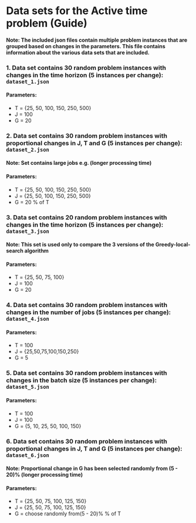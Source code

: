 # Data sets for the Active time problem (Guide)
####  Note: The included json files contain multiple problem instances that are grouped based on changes in the parameters. This file contains information about the various data sets that are included. 

### 1. Data set contains 30 random problem instances with changes in the time horizon (5 instances per change): `dataset_1.json`
#### Parameters: 
- T = {25, 50, 100, 150, 250, 500}
- J = 100
- G = 20


### 2. Data set contains 30 random problem instances with proportional changes in J, T and G (5 instances per change): `dataset_2.json`
#### Note: Set contains large jobs e.g. (longer processing time)
#### Parameters: 
- T = {25, 50, 100, 150, 250, 500}
- J = {25, 50, 100, 150, 250, 500}
- G = 20 % of T 

### 3. Data set contains 20 random problem instances with changes in the time horizon (5 instances per change): `dataset_3.json`
#### Note: This set is used only to compare the 3 versions of the Greedy-local-search algorithm
#### Parameters: 
- T = {25, 50, 75, 100}
- J = 100
- G = 20

### 4. Data set contains 30 random problem instances with changes in the number of jobs (5 instances per change): `dataset_4.json`
#### Parameters: 
- T = 100
- J = {25,50,75,100,150,250}
- G = 5

### 5. Data set contains 30 random problem instances with changes in the batch size (5 instances per change): `dataset_5.json`
#### Parameters: 
- T = 100
- J = 100
- G = {5, 10, 25, 50, 100, 150}

### 6. Data set contains 30 random problem instances with proportional changes in J, T and G (5 instances per change): `dataset_6.json`
#### Note: Proportional change in G has been selected randomly from (5 - 20)% (longer processing time)
#### Parameters: 
- T = {25, 50, 75, 100, 125, 150}
- J = {25, 50, 75, 100, 125, 150}
- G = choose randomly from(5 - 20)% % of T 